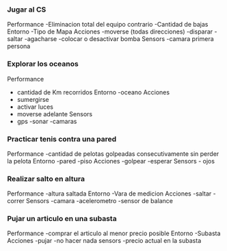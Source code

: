 <h3>Jugar al CS </h3>
<p>
Performance
  -Eliminacion total del equipo contrario
  -Cantidad de bajas
Entorno
  -Tipo de Mapa
Acciones
  -moverse (todas direcciones)
  -disparar
  -saltar
  -agacharse
  -colocar o desactivar bomba
Sensors
  -camara primera persona
</p>
<h3>Explorar los oceanos </h3>

Performance
  - cantidad de Km recorridos
Entorno
  -oceano
Acciones
  - sumergirse
  - activar luces
  - moverse adelante
Sensors
  - gps
  -sonar
  -camaras

<h3>Practicar tenis contra una pared</h3>

  Performance
    -cantidad de pelotas golpeadas consecutivamente sin perder la pelota
  Entorno
    -pared
    -piso
  Acciones
    -golpear
    -esperar
  Sensors
    - ojos 
    
<h3>Realizar salto en altura</h3>

  Performance
    -altura saltada
  Entorno
    -Vara de medicion
  Acciones
    -saltar
    -correr
  Sensors
    -camara
    -acelerometro
    -sensor de balance

<h3>Pujar un articulo en una subasta</h3>

  Performance
    -comprar el articulo al menor precio posible
  Entorno
    -Subasta
  Acciones
    -pujar
    -no hacer nada
  sensors
    -precio actual en la subasta 

